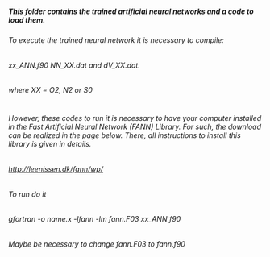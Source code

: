 ##### This folder contains the trained artificial neural networks and a code to load them.
###
###### To execute the trained neural network it is necessary to compile:
###### xx_ANN.f90 NN_XX.dat and dV_XX.dat.
###### where XX = O2, N2 or S0
#
###### However, these codes to run it is necessary to have your computer installed in the Fast Artificial Neural Network (FANN) Library. For such, the download can be realized in the page below. There, all instructions to install this library is given in details.

###### http://leenissen.dk/fann/wp/

###### To run do it

###### gfortran -o name.x -lfann -lm  fann.F03  xx_ANN.f90

###### Maybe be necessary to change fann.F03 to fann.f90
